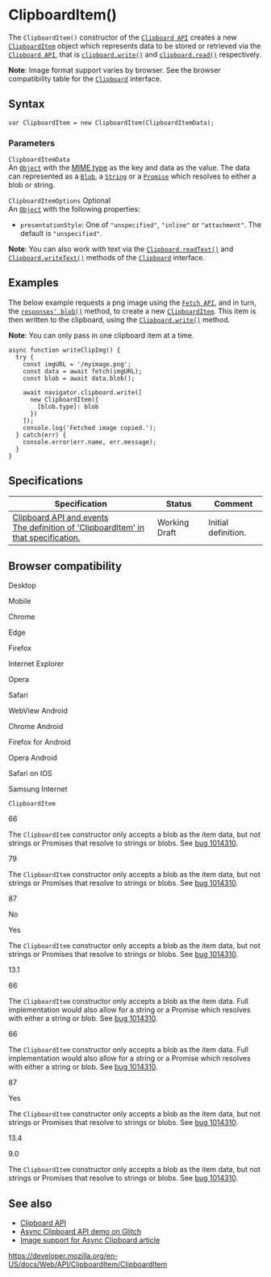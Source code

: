 # ClipboardItem()

The `ClipboardItem()` constructor of the [`Clipboard API`](../clipboard_api) creates a new [`ClipboardItem`](../clipboarditem) object which represents data to be stored or retrieved via the [`Clipboard API`](../clipboard_api), that is [`clipboard.write()`](../clipboard/write) and [`clipboard.read()`](../clipboard/read) respectively.

**Note**: Image format support varies by browser. See the browser compatibility table for the [`Clipboard`](../clipboard) interface.

## Syntax

    var ClipboardItem = new ClipboardItem(ClipboardItemData);

### Parameters

`ClipboardItemData`  
An [`Object`](https://developer.mozilla.org/en-US/docs/Web/JavaScript/Reference/Global_Objects/Object) with the [MIME type](https://developer.mozilla.org/en-US/docs/Glossary/MIME_type) as the key and data as the value. The data can represented as a [`Blob`](../blob), a [`String`](https://developer.mozilla.org/en-US/docs/Web/JavaScript/Reference/Global_Objects/String) or a [`Promise`](https://developer.mozilla.org/en-US/docs/Web/JavaScript/Reference/Global_Objects/Promise) which resolves to either a blob or string.

`ClipboardItemOptions` <span class="badge inline optional">Optional</span>  
An [`Object`](https://developer.mozilla.org/en-US/docs/Web/JavaScript/Reference/Global_Objects/Object) with the following properties:

- `presentationStyle`: One of `"unspecified"`, `"inline"` or `"attachment"`. The default is `"unspecified"`.

**Note**: You can also work with text via the [`Clipboard.readText()`](../clipboard/readtext) and [`Clipboard.writeText()`](../clipboard/writetext) methods of the [`Clipboard`](../clipboard) interface.

## Examples

The below example requests a png image using the [`Fetch API`](../fetch_api), and in turn, the [`responses' blob()`](../body/blob) method, to create a new [`ClipboardItem`](../clipboarditem). This item is then written to the clipboard, using the [`Clipboard.write()`](../clipboard/write) method.

**Note**: You can only pass in one clipboard item at a time.

    async function writeClipImg() {
      try {
        const imgURL = '/myimage.png';
        const data = await fetch(imgURL);
        const blob = await data.blob();

        await navigator.clipboard.write([
          new ClipboardItem({
            [blob.type]: blob
          })
        ]);
        console.log('Fetched image copied.');
      } catch(err) {
        console.error(err.name, err.message);
      }
    }

## Specifications

<table><thead><tr class="header"><th>Specification</th><th>Status</th><th>Comment</th></tr></thead><tbody><tr class="odd"><td><a href="https://w3c.github.io/clipboard-apis/#clipboarditem">Clipboard API and events<br />
<span class="small">The definition of 'ClipboardItem' in that specification.</span></a></td><td><span class="spec-wd">Working Draft</span></td><td>Initial definition.</td></tr></tbody></table>

## Browser compatibility

Desktop

Mobile

Chrome

Edge

Firefox

Internet Explorer

Opera

Safari

WebView Android

Chrome Android

Firefox for Android

Opera Android

Safari on IOS

Samsung Internet

`ClipboardItem`

66

The `ClipboardItem` constructor only accepts a blob as the item data, but not strings or Promises that resolve to strings or blobs. See [bug 1014310](https://crbug.com/1014310).

79

The `ClipboardItem` constructor only accepts a blob as the item data, but not strings or Promises that resolve to strings or blobs. See [bug 1014310](https://crbug.com/1014310).

87

No

Yes

The `ClipboardItem` constructor only accepts a blob as the item data, but not strings or Promises that resolve to strings or blobs. See [bug 1014310](https://crbug.com/1014310).

13.1

66

The `ClipboardItem` constructor only accepts a blob as the item data. Full implementation would also allow for a string or a Promise which resolves with either a string or blob. See [bug 1014310](https://crbug.com/1014310).

66

The `ClipboardItem` constructor only accepts a blob as the item data. Full implementation would also allow for a string or a Promise which resolves with either a string or blob. See [bug 1014310](https://crbug.com/1014310).

87

Yes

The `ClipboardItem` constructor only accepts a blob as the item data, but not strings or Promises that resolve to strings or blobs. See [bug 1014310](https://crbug.com/1014310).

13.4

9.0

The `ClipboardItem` constructor only accepts a blob as the item data, but not strings or Promises that resolve to strings or blobs. See [bug 1014310](https://crbug.com/1014310).

## See also

- [Clipboard API](../clipboard_api)
- [Async Clipboard API demo on Glitch](https://async-clipboard-api.glitch.me/)
- [Image support for Async Clipboard article](https://web.dev/image-support-for-async-clipboard/)

<a href="https://developer.mozilla.org/en-US/docs/Web/API/ClipboardItem/ClipboardItem" class="_attribution-link">https://developer.mozilla.org/en-US/docs/Web/API/ClipboardItem/ClipboardItem</a>
